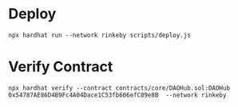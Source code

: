 # Deploy
`npx hardhat run --network rinkeby scripts/deploy.js`
# Verify Contract
`npx hardhat verify --contract contracts/core/DAOHub.sol:DAOHub 0x54787AE86D4B9Fc4A04Dace1C53fb606efC89e8B  --network rinkeby` 
